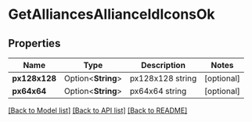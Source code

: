 # GetAlliancesAllianceIdIconsOk

## Properties

Name | Type | Description | Notes
------------ | ------------- | ------------- | -------------
**px128x128** | Option<**String**> | px128x128 string | [optional]
**px64x64** | Option<**String**> | px64x64 string | [optional]

[[Back to Model list]](../README.md#documentation-for-models) [[Back to API list]](../README.md#documentation-for-api-endpoints) [[Back to README]](../README.md)


